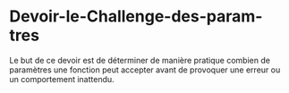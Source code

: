 # Devoir-le-Challenge-des-param-tres
Le but de ce devoir est de déterminer de manière pratique combien de paramètres une fonction peut accepter avant de provoquer une erreur ou un comportement inattendu.
